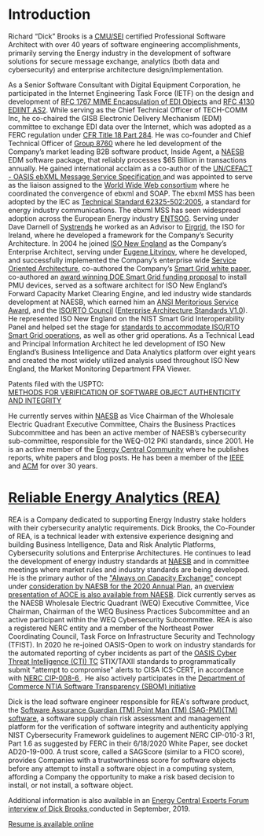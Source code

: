 <h1>Introduction</h1>

Richard “Dick” Brooks is a <a href="https://www.sei.cmu.edu/"> CMU/SEI</a> certified Professional Software Architect with over 40 years of software engineering accomplishments, primarily serving the Energy industry in the development of software solutions for secure message exchange, analytics (both data and cybersecurity) and enterprise architecture design/implementation. 
<p>As a Senior Software Consultant with Digital Equipment Corporation, he participated in the Internet Engineering Task Force (IETF) on the design and development of <a href="https://tools.ietf.org/html/rfc1767">RFC 1767 MIME Encapsulation of EDI Objects</a> and <a href="https://tools.ietf.org/html/rfc4130"> RFC 4130 EDIINT AS2</a>. While serving as the Chief Technical Officer of TECH-COMM Inc, he co-chaired the GISB Electronic Delivery Mechanism (EDM) committee to exchange EDI data over the Internet, which was adopted as a FERC regulation under <a href="https://www.govinfo.gov/content/pkg/FR-2018-12-03/pdf/2018-26158.pdf">CFR Title 18 Part 284</a>.  He was co-founder and Chief Technical Officer of <a href="http://www.8760.com/InsideAgent.html">Group 8760</a> where he led development of the Company’s market leading B2B software product, Inside Agent, a <a href="http://www.naesb.org/">NAESB</a> EDM software package, that reliably processes $65 Billion in transactions annually. He gained international acclaim as a co-author of the <a href="http://www.ebxml.org/specs/ebMS.pdf">UN/CEFACT - OASIS ebXML Message Service Specification </a> and was appointed to serve as the liaison assigned to the <a href="https://www.w3.org/TR/2001/WD-soap12-part1-20011217/">World Wide Web consortium</a> where he coordinated the convergence of ebxml and SOAP. 
The ebxml MSS has been adopted by the IEC as <a href="https://webstore.iec.ch/publication/6847">Technical Standard 62325-502:2005</a>, a standard for energy industry communications. The ebxml MSS has seen widespread adoption across the European Energy industry <a href="https://entsog.eu/sites/default/files/files-old-website/as4/pdf/INT0488-170328%20AS4%20Usage%20Profile_Rev_3.5.pdf">ENTSOG</a>.  
Serving under Dave Darnell of <a href="http://www.systrends.com">Systrends</a>  he worked as an Advisor to <a href="http://www.eirgridgroup.com/">Eirgrid</a>, the ISO for Ireland, where he developed a framework for the Company’s Security Architecture. In 2004 he joined <a href="http://www.iso-ne.com/">ISO New England</a> as the Company’s Enterprise Architect, serving under <a /href="https://energycentral.com/c/ec/rip-iso-ne-chief-technologist-eugene-litvinov">Eugene Litvinov</a>, where he developed, and successfully implemented the Company’s enterprise wide <a href="https://github.com/rjb4standards/Presentations/blob/master/2007-GARTNER-CEP-ep1_a4.pdf">Service Oriented Architecture</a>, co-authored the Company’s <a href="https://www.iso-ne.com/static-assets/documents/committees/comm_wkgrps/prtcpnts_comm/pac/mtrls/2009/may202009/a_smart_grid_report.pdf">Smart Grid white paper</a>, co-authored an <a href="https://www.iso-ne.com/static-assets/documents/nwsiss/pr/2010/final_sgig_07012010.pdf">award winning DOE Smart Grid funding proposal</a> to install PMU devices, served as a software architect for ISO New England’s Forward Capacity Market Clearing Engine, and led industry wide standards development at NAESB, which earned him an <a href="https://www.naesb.org/pdf/082801pr.pdf">ANSI Meritorious Service Award</a>, and the <a href="https://isorto.org/">ISO/RTO Council</a> (<a href="https://github.com/rjb4standards/Presentations/blob/master/ISORTO-EAS-Standards.pdf">Enterprise Architecture Standards V1.0</a>). He represented ISO New England on the NIST Smart Grid Interoperability Panel and helped set the stage for <a href="https://github.com/rjb4standards/Presentations/blob/master/2009-0428-SmartGrid-Roadmap-Summit%5B1%5D.ppt?raw=true"> standards to accommodate ISO/RTO Smart Grid operations</a>, as well as other grid operations.  As a Technical Lead and Principal Information Architect he led development of ISO New England’s Business Intelligence and Data Analytics platform over eight years and created the most widely utilized analysis used throughout ISO New England, the Market Monitoring Department FPA Viewer. 

Patents filed with the USPTO: <br>
<a href="https://reliableenergyanalytics.com/sag-patent-pending-info">METHODS FOR VERIFICATION OF SOFTWARE OBJECT AUTHENTICITY AND INTEGRITY</a>

He currently serves within <a href="http://www.naesb.org">NAESB</a> as Vice Chairman of the Wholesale Electric Quadrant Executive Committee, Chairs the Business Practices Subcommittee and has been an active member of NAESB’s cybersecurity sub-committee, responsible for the WEQ-012 PKI standards, since 2001. He is an active member of the <a href="https://www.energycentral.com/#keywords%3DRichard%252BBrooks%26entity_bundles%3D-all%26sort_type%3Ddate_newest%26page%3D0"> Energy Central Community</a> where he publishes reports, white papers and blog posts.
He has been a member of the <a href="http://www.ieee.org/">IEEE</a> and <a href="http://www.acm.org/">ACM</a> for over 30 years.

<h1><a href="https://reliableenergyanalytics.com/">Reliable Energy Analytics (REA)</a></h1>

REA is a Company dedicated to supporting Energy Industry stake holders with their cybersecurity analytic requirements.  Dick Brooks, the Co-Founder of REA, is a technical leader with extensive experience designing and building Business Intelligence, Data and Risk Analytic Platforms, Cybersecurity solutions and Enterprise Architectures. He continues to lead the development of energy industry standards at <a href="http://www.naesb.org">NAESB</a> and in committee meetings where market rules and industry standards are being developed. He is the primary author of the <a href="https://www.energycentral.com/c/em/2019-insights-just-time-capacity-acquisition-through-always-capacity-exchange">"Always on Capacity Exchange"</a> concept under <a href="https://www.naesb.org/pdf4/weq_aplan100219w1.docx">consideration by NAESB for the 2020 Annual Plan</a>, an <a href="https://www.naesb.org/pdf4/weq_aplan100219w2.pdf">overview presentation of AOCE is also available from NAESB</a>. 
Dick currently serves as the NAESB Wholesale Electric Quadrant (WEQ) Executive Committee, Vice Chairman, Chairman of the WEQ Business Practices Subcommittee and an active participant within the WEQ Cybersecurity Subcommittee. REA is also a registered NERC entity and a member of the Northeast Power Coordinating Council, Task Force on Infrastructure Security and Technology (TFIST).  In 2020 he re-joined OASIS-Open to work on industry standards for the automated reporting of cyber incidents as part of the <a href="https://www.oasis-open.org/apps/org/workgroup/cti/index.php">OASIS Cyber Threat Intelligence (CTI) TC</a> STIX/TAXII standards to programmatically submit "attempt to compromise" alerts to CISA ICS-CERT, in accordance with <a href="https://www.nerc.com/pa/Stand/Pages/Project-2018-02-Modifications-to-CIP-008-Cyber-Security-Incident-Reporting.aspx"> NERC CIP-008-6 </a>. He also actively participates in the <a href="https://www.ntia.gov/sbom"> Department of Commerce NTIA Software Transparency (SBOM) initiative</a>

Dick is the lead software engineer responsible for REA's software product, the <a href="https://reliableenergyanalytics.com/products"> Software Assurance Guardian (TM) Point Man (TM) (SAG-PM)(TM) software</a>, a software supply chain risk assessment and management platform for the verification of software integrity and authenticity applying NIST Cybersecurity Framework guidelines to augement NERC CIP-010-3 R1, Part 1.6 as suggested by FERC in their 6/18/2020 White Paper, see docket AD20-19-000. A trust score, called a SAGScore (similar to a FICO score), provides Companies with a trustworthiness score for software objects before any attempt to install a software object in a computing system, affording a Company the opportunity to make a risk based decision to install, or not install, a software object.

Additional information is also available in an <a href="https://www.energycentral.com/c/em/getting-know-your-experts-interview-series-richard-brooks-expert-load-management">Energy Central Experts Forum interview of Dick Brooks </a>conducted in September, 2019.

<a href="https://github.com/rjb4standards/Presentations/blob/master/Dick_Brooks_Resume_2019.pdf?raw=true">Resume is available online</a>


